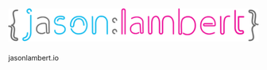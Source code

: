 
# [![Jason Lambert's Blog](contents/images/jasonlambertjsonlogo.png)](http://jasonlambert.io)

jasonlambert.io

